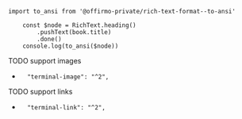 
```
import to_ansi from '@offirmo-private/rich-text-format--to-ansi'

	const $node = RichText.heading()
		.pushText(book.title)
		.done()
	console.log(to_ansi($node))

```


TODO support images
+		"terminal-image": "^2",
TODO support links
+		"terminal-link": "^2",
